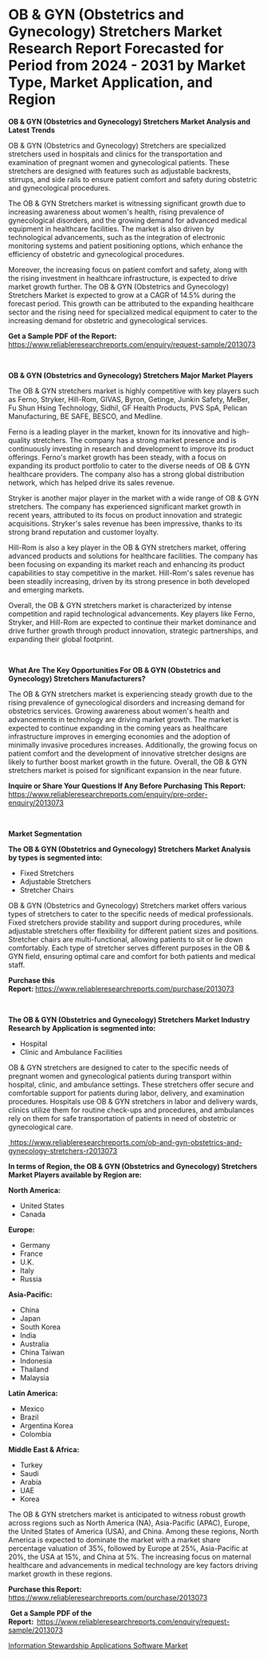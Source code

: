 <p><h1>OB & GYN (Obstetrics and Gynecology) Stretchers Market Research Report Forecasted for Period from 2024 -  2031 by Market Type, Market Application, and Region</h1></p><p><strong>OB & GYN (Obstetrics and Gynecology) Stretchers Market Analysis and Latest Trends</strong></p>
<p><p>OB & GYN (Obstetrics and Gynecology) Stretchers are specialized stretchers used in hospitals and clinics for the transportation and examination of pregnant women and gynecological patients. These stretchers are designed with features such as adjustable backrests, stirrups, and side rails to ensure patient comfort and safety during obstetric and gynecological procedures.</p><p>The OB & GYN Stretchers market is witnessing significant growth due to increasing awareness about women's health, rising prevalence of gynecological disorders, and the growing demand for advanced medical equipment in healthcare facilities. The market is also driven by technological advancements, such as the integration of electronic monitoring systems and patient positioning options, which enhance the efficiency of obstetric and gynecological procedures.</p><p>Moreover, the increasing focus on patient comfort and safety, along with the rising investment in healthcare infrastructure, is expected to drive market growth further. The OB & GYN (Obstetrics and Gynecology) Stretchers Market is expected to grow at a CAGR of 14.5% during the forecast period. This growth can be attributed to the expanding healthcare sector and the rising need for specialized medical equipment to cater to the increasing demand for obstetric and gynecological services.</p></p>
<p><strong>Get a Sample PDF of the Report:&nbsp;</strong> <a href="https://www.reliableresearchreports.com/enquiry/request-sample/2013073">https://www.reliableresearchreports.com/enquiry/request-sample/2013073</a></p>
<p>&nbsp;</p>
<p><strong>OB & GYN (Obstetrics and Gynecology) Stretchers Major Market Players</strong></p>
<p><p>The OB & GYN stretchers market is highly competitive with key players such as Ferno, Stryker, Hill-Rom, GIVAS, Byron, Getinge, Junkin Safety, MeBer, Fu Shun Hsing Technology, Sidhil, GF Health Products, PVS SpA, Pelican Manufacturing, BE SAFE, BESCO, and Medline.</p><p>Ferno is a leading player in the market, known for its innovative and high-quality stretchers. The company has a strong market presence and is continuously investing in research and development to improve its product offerings. Ferno's market growth has been steady, with a focus on expanding its product portfolio to cater to the diverse needs of OB & GYN healthcare providers. The company also has a strong global distribution network, which has helped drive its sales revenue.</p><p>Stryker is another major player in the market with a wide range of OB & GYN stretchers. The company has experienced significant market growth in recent years, attributed to its focus on product innovation and strategic acquisitions. Stryker's sales revenue has been impressive, thanks to its strong brand reputation and customer loyalty.</p><p>Hill-Rom is also a key player in the OB & GYN stretchers market, offering advanced products and solutions for healthcare facilities. The company has been focusing on expanding its market reach and enhancing its product capabilities to stay competitive in the market. Hill-Rom's sales revenue has been steadily increasing, driven by its strong presence in both developed and emerging markets.</p><p>Overall, the OB & GYN stretchers market is characterized by intense competition and rapid technological advancements. Key players like Ferno, Stryker, and Hill-Rom are expected to continue their market dominance and drive further growth through product innovation, strategic partnerships, and expanding their global footprint.</p></p>
<p>&nbsp;</p>
<p><strong>What Are The Key Opportunities For OB & GYN (Obstetrics and Gynecology) Stretchers Manufacturers?</strong></p>
<p><p>The OB & GYN stretchers market is experiencing steady growth due to the rising prevalence of gynecological disorders and increasing demand for obstetrics services. Growing awareness about women's health and advancements in technology are driving market growth. The market is expected to continue expanding in the coming years as healthcare infrastructure improves in emerging economies and the adoption of minimally invasive procedures increases. Additionally, the growing focus on patient comfort and the development of innovative stretcher designs are likely to further boost market growth in the future. Overall, the OB & GYN stretchers market is poised for significant expansion in the near future.</p></p>
<p><strong>Inquire or Share Your Questions If Any Before Purchasing This Report:</strong> <a href="https://www.reliableresearchreports.com/enquiry/pre-order-enquiry/2013073">https://www.reliableresearchreports.com/enquiry/pre-order-enquiry/2013073</a></p>
<p>&nbsp;</p>
<p><strong>Market Segmentation</strong></p>
<p><strong>The OB & GYN (Obstetrics and Gynecology) Stretchers Market Analysis by types is segmented into:</strong></p>
<p><ul><li>Fixed Stretchers</li><li>Adjustable Stretchers</li><li>Stretcher Chairs</li></ul></p>
<p><p>OB & GYN (Obstetrics and Gynecology) Stretchers market offers various types of stretchers to cater to the specific needs of medical professionals. Fixed stretchers provide stability and support during procedures, while adjustable stretchers offer flexibility for different patient sizes and positions. Stretcher chairs are multi-functional, allowing patients to sit or lie down comfortably. Each type of stretcher serves different purposes in the OB & GYN field, ensuring optimal care and comfort for both patients and medical staff.</p></p>
<p><strong>Purchase this Report:&nbsp;</strong><a href="https://www.reliableresearchreports.com/purchase/2013073">https://www.reliableresearchreports.com/purchase/2013073</a></p>
<p>&nbsp;</p>
<p><strong>The OB & GYN (Obstetrics and Gynecology) Stretchers Market Industry Research by Application is segmented into:</strong></p>
<p><ul><li>Hospital</li><li>Clinic and Ambulance Facilities</li></ul></p>
<p><p>OB & GYN stretchers are designed to cater to the specific needs of pregnant women and gynecological patients during transport within hospital, clinic, and ambulance settings. These stretchers offer secure and comfortable support for patients during labor, delivery, and examination procedures. Hospitals use OB & GYN stretchers in labor and delivery wards, clinics utilize them for routine check-ups and procedures, and ambulances rely on them for safe transportation of patients in need of obstetric or gynecological care.</p></p>
<p><a href="https://www.reliableresearchreports.com/ob-and-gyn-obstetrics-and-gynecology-stretchers-r2013073">&nbsp;https://www.reliableresearchreports.com/ob-and-gyn-obstetrics-and-gynecology-stretchers-r2013073</a></p>
<p><strong>In terms of Region, the OB & GYN (Obstetrics and Gynecology) Stretchers Market Players available by Region are:</strong></p>
<p>
    <p> <strong> North America: </strong>
        <ul>
            <li>United States</li>
            <li>Canada</li>
        </ul>
        </p> 
    <p> <strong> Europe: </strong>
        <ul>
            <li>Germany</li>
            <li>France</li>
            <li>U.K.</li>
            <li>Italy</li>
            <li>Russia</li>
        </ul>
        </p> 
    <p> <strong> Asia-Pacific: </strong>
        <ul>
            <li>China</li>
            <li>Japan</li>
            <li>South Korea</li>
            <li>India</li>
            <li>Australia</li>
            <li>China Taiwan</li>
            <li>Indonesia</li>
            <li>Thailand</li>
            <li>Malaysia</li>
        </ul>
        </p> 
    <p> <strong> Latin America: </strong>
        <ul>
            <li>Mexico</li>
            <li>Brazil</li>
            <li>Argentina Korea</li>
            <li>Colombia</li>
        </ul>
        </p> 
    <p> <strong> Middle East & Africa: </strong>
        <ul>
            <li>Turkey</li>
            <li>Saudi</li>
            <li>Arabia</li>
            <li>UAE</li>
            <li>Korea</li>
        </ul>
    </p>
    </p>
<p><p>The OB & GYN stretchers market is anticipated to witness robust growth across regions such as North America (NA), Asia-Pacific (APAC), Europe, the United States of America (USA), and China. Among these regions, North America is expected to dominate the market with a market share percentage valuation of 35%, followed by Europe at 25%, Asia-Pacific at 20%, the USA at 15%, and China at 5%. The increasing focus on maternal healthcare and advancements in medical technology are key factors driving market growth in these regions.</p></p>
<p><strong>Purchase this Report: </strong><a href="https://www.reliableresearchreports.com/purchase/2013073">https://www.reliableresearchreports.com/purchase/2013073</a></p>
<p>&nbsp;<strong>Get a Sample PDF of the Report:&nbsp;&nbsp;</strong><a href="https://www.reliableresearchreports.com/enquiry/request-sample/2013073">https://www.reliableresearchreports.com/enquiry/request-sample/2013073</a></p>
<p><strong></strong></p>
<p><p><a href="https://github.com/kimjmgeh81/Market-Research-Report-List-1/blob/main/information-stewardship-applications-software-market.md">Information Stewardship Applications Software Market</a></p></p>